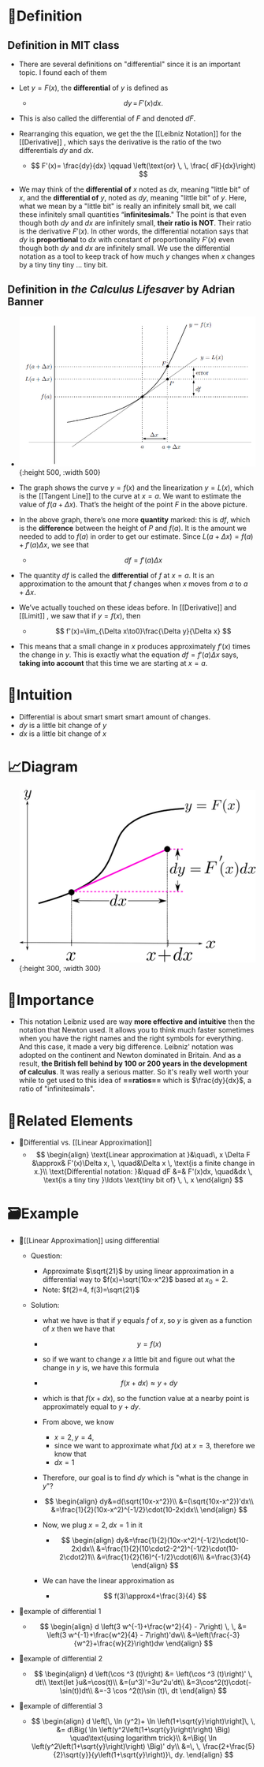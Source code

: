 # 📝Definition
## Definition in MIT class
- There are several definitions on "differential" since it is an important topic. I found each of them
- Let $y=F(x)$, the **differential** of $y$ is defined as
    - $$
      dy \, = \,  F'(x) dx.
      $$
    
- This is also called the differential of $F$ and denoted $dF$.
- Rearranging this equation, we get the the [[Leibniz Notation]] for the [[Derivative]] , which says the derivative is the ratio of the two differentials $dy$ and $dx$.
    - $$
      F'(x)= \frac{dy}{dx} \qquad \left(\text{or} \, \, \frac{ dF}{dx}\right)
      $$
    
- We may think of the **differential of** $x$ noted as $dx$, meaning "little bit" of $x$, and the **differential of** $y$, noted as $dy$, meaning "little bit" of $y$. Here, what we mean by a "little bit" is really an infinitely small bit, we call these infinitely small quantities “**infinitesimals**." The point is that even though both $dy$ and $dx$ are infinitely small, **their ratio is NOT**. Their ratio is the derivative $F'(x)$. In other words, the differential notation says that $dy$ is **proportional** to $dx$ with constant of proportionality $F'(x)$ even though both $dy$ and $dx$ are infinitely small. We use the differential notation as a tool to keep track of how much $y$ changes when $x$ changes by a tiny tiny tiny ... tiny bit.

## Definition in *the Calculus Lifesaver* by Adrian Banner
- ![name](../assets/diagram_on_differential.png){:height 500, :width 500}
- The graph shows the curve $y = f(x)$ and the linearization $y = L(x)$, which is the [[Tangent Line]] to the curve at $x = a$. We want to estimate the value of $f(a + \Delta x)$. That’s the height of the point $F$ in the above picture.
- In the above graph, there’s one more **quantity** marked: this is $df$, which is the **difference** between the height of $P$ and $f(a)$. It is the amount we needed to add to $f(a)$ in order to get our estimate. Since $L(a+\Delta x) = f(a)+f'(a)\Delta x$, we see that
    - $$
      df=f'(a)\Delta x
      $$
    
- The quantity $df$ is called the **differential** of $f$ at $x = a$. It is an approximation to the amount that $f$ changes when $x$ moves from $a$ to $a + \Delta x$.
- We’ve actually touched on these ideas before. In [[Derivative]] and [[Limit]] , we saw that if $y = f(x)$, then
    - $$
      f'(x)=\lim_{\Delta x\to0}\frac{\Delta y}{\Delta x}
      $$
    
- This means that a small change in $x$ produces approximately $f'(x)$ times the change in $y$. This is exactly what the equation $df = f'(a)\Delta x$ says, **taking into account** that this time we are starting at $x = a$.

# 🧠Intuition
- Differential is about smart smart smart amount of changes.
- $dy$ is a little bit change of $y$
- $dx$ is a little bit change of $x$

# 📈Diagram
- ![name](../assets/images_antider2_Differential.svg){:height 300, :width 300}

# 👑Importance
- This notation Leibniz used are way **more effective and intuitive** then the notation that Newton used. It allows you to think much faster sometimes when you have the right names and the right symbols for everything. And this case, it made a very big difference. Leibniz' notation was adopted on the continent and Newton dominated in Britain. And as a result, **the British fell behind by 100 or 200 years in the development of calculus**. It was really a serious matter. So it's really well worth your while to get used to this idea of **==ratios==** which is $\frac{dy}{dx}$, a ratio of "infinitesimals".

# 🧬Related Elements
- 📌Differential vs. [[Linear Approximation]]
    - $$
      \begin{align}
      \text{Linear approximation at }&\quad\, x \Delta F &\approx& F'(x)\Delta x, \, \quad&\Delta x \, \text{is a finite change in x.}\\
      \text{Differential notation: }&\quad dF &=&  F'(x)dx, \quad&dx \, \text{is a tiny tiny }\ldots \text{tiny bit of} \, \, x 
      \end{align}
      $$
    
# 🗃Example
- 📌[[Linear Approximation]] using differential
    - Question:
        - Approximate $\sqrt{21}$ by using linear approximation in a differential way to $f(x)=\sqrt{10x-x^2}$ based at $x_0=2$.
        - Note: $f(2)=4, f(3)=\sqrt{21}$
        
    - Solution:
        - what we have is that if $y$ equals $f$ of $x$, so $y$ is given as a function of $x$ then we have that
        - $$
          y=f(x)
          $$
        - so if we want to change $x$ a little bit and figure out what the change in $y$ is, we have this formula
        - $$
          f(x+dx)\approx y+dy
          $$
        - which is that $f(x+dx)$, so the function value at a nearby point is approximately equal to $y+dy$.
        - From above, we know
            - $x=2,y=4$,
            - since we want to approximate what $f(x)$ at $x=3$, therefore we know that
            - $dx=1$
            
        - Therefore, our goal is to find $dy$ which is "what is the change in $y$"?
        - $$
          \begin{align}
          dy&=d(\sqrt{10x-x^2})\\
          &=(\sqrt{10x-x^2})'dx\\
          &=\frac{1}{2}(10x-x^2)^{-1/2}\cdot(10-2x)dx\\
          \end{align}
          $$
        - Now, we plug $x=2, dx=1$ in it
            - $$
              \begin{align}
              dy&=\frac{1}{2}(10x-x^2)^{-1/2}\cdot(10-2x)dx\\
              &=\frac{1}{2}(10\cdot2-2^2)^{-1/2}\cdot(10-2\cdot2)1\\
              &=\frac{1}{2}(16)^{-1/2}\cdot(6)\\
              &=\frac{3}{4}
              \end{align}
              $$
            
        - We can have the linear approximation as
            - $$
              f(3)\approx4+\frac{3}{4}
              $$
            
- 📌example of differential 1
    - $$
      \begin{align}
      d \left(3 w^{-1}+\frac{w^2}{4} - 7\right) \, \,  &= \left(3 w^{-1}+\frac{w^2}{4} - 7\right)'dw\\
      &=\left(\frac{-3}{w^2}+\frac{w}{2}\right)dw
      \end{align}
      $$
    
- 📌example of differential 2
    - $$
      \begin{align}
      d \left(\cos ^3 (t)\right) &= \left(\cos ^3 (t)\right)' \, dt\\
      \text{let }u&=\cos(t)\\
      &=(u^3)'=3u^2u'dt\\
      &=3\cos^2(t)\cdot(-\sin(t))dt\\
      &=-3 \cos ^2(t)\sin (t)\, dt
      \end{align}
      $$
    
- 📌example of differential 3
    - $$
      \begin{align}
      d \left[\, \ln (y^2)+ \ln \left(1+\sqrt{y}\right)\right]\, \,  &= d\Big( \ln \left(y^2\left(1+\sqrt{y}\right)\right) \Big) \quad\text{using logarithm trick}\\
      &=\Big( \ln \left(y^2\left(1+\sqrt{y}\right)\right) \Big)' dy\\
      &=\, \,  \frac{2+\frac{5}{2}\sqrt{y}}{y\left(1+\sqrt{y}\right)}\,  dy.
      \end{align}
      $$
    